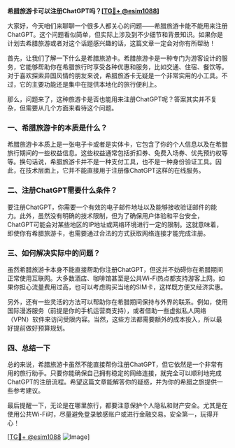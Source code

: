 **希腊旅游卡可以注册ChatGPT吗？[[TG💪+ @esim1088](https://t.me/s/esim1088)]**

大家好，今天咱们来聊聊一个很多人都关心的问题——希腊旅游卡能不能用来注册ChatGPT。这个问题看似简单，但实际上涉及到不少细节和背景知识。如果你是计划去希腊旅游或者对这个话题感兴趣的话，这篇文章一定会对你有所帮助！

首先，让我们了解一下什么是希腊旅游卡。希腊旅游卡是一种专门为游客设计的服务，它能够帮助你在希腊旅行时享受各种优惠和服务，比如交通、住宿、餐饮等。对于喜欢探索异国风情的朋友来说，希腊旅游卡无疑是一个非常实用的小工具。不过，它的主要功能还是集中在提供本地化的旅行便利上。

那么，问题来了，这种旅游卡是否也能用来注册ChatGPT呢？答案其实并不复杂，但需要从几个方面来看待这个问题。

### **一、希腊旅游卡的本质是什么？**

希腊旅游卡本质上是一张电子卡或者是实体卡，它包含了你的个人信息以及在希腊旅行期间的一些权益信息。这些权益通常包括折扣券、免费入场券、优先预约权等等。换句话说，希腊旅游卡并不是一种支付工具，也不是一种身份验证工具。因此，在技术层面上，它并不能直接用于注册像ChatGPT这样的在线服务。

### **二、注册ChatGPT需要什么条件？**

要注册ChatGPT，你需要一个有效的电子邮件地址以及能够接收验证邮件的能力。此外，虽然没有明确的技术限制，但为了确保用户体验和平台安全，ChatGPT可能会对某些地区的IP地址或网络环境进行一定的限制。这就意味着，即使你有希腊旅游卡，也需要通过合法的方式获取网络连接才能完成注册。

### **三、如何解决实际中的问题？**

虽然希腊旅游卡本身不能直接帮助你注册ChatGPT，但这并不妨碍你在希腊期间正常使用互联网。大多数酒店、咖啡馆甚至是公共Wi-Fi热点都支持游客上网。如果你担心流量费用过高，也可以考虑购买当地的SIM卡，这样既方便又经济实惠。

另外，还有一些灵活的方法可以帮助你在希腊期间保持与外界的联系。例如，使用国际漫游服务（前提是你的手机运营商支持），或者借助一些虚拟私人网络（VPN）软件来访问受限内容。当然，这些方法都需要额外的成本投入，所以最好提前做好预算规划。

### **四、总结一下**

总的来说，希腊旅游卡虽然不能直接帮你注册ChatGPT，但它依然是一个非常有用的旅行助手。只要你能确保自己拥有稳定的网络连接，就完全可以顺利地完成ChatGPT的注册流程。希望这篇文章能解答你的疑惑，并为你的希腊之旅提供一些参考建议。

最后提醒一下，无论是在哪里旅行，都要注意保护个人隐私和财产安全。尤其是在使用公共Wi-Fi时，尽量避免登录敏感账户或进行金融交易。安全第一，玩得开心！

[[TG💪+ @esim1088](https://t.me/s/esim1088) ![Image](https://i.postimg.cc/4NQfJmqS/Snipaste-2025-05-13-00-14-12.png)]